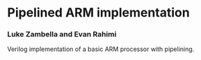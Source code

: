 # Pipelined ARM implementation
### Luke Zambella and Evan Rahimi

Verilog implementation of a basic ARM processor with pipelining. 
